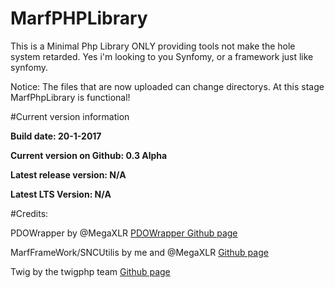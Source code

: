 # MarfPHPLibrary
This is a Minimal Php Library ONLY providing tools not make the hole system retarded. Yes i'm looking to you Synfomy, or a framework just like synfomy.

Notice: The files that are now uploaded can change directorys. At this stage MarfPhpLibrary is functional!

#Current version information

<b>Build date: 20-1-2017</b>

<b>Current version on Github: 0.3 Alpha</b>

<b>Latest release version: N/A</b>

<b>Latest LTS Version: N/A</b>

#Credits:

PDOWrapper by @MegaXLR [PDOWrapper Github page](https://github.com/megaxlr/PDOWrapper "PDOWrapper Github page")

MarfFrameWork/SNCUtilis by me and @MegaXLR [Github page](https://github.com/Marfjeh/SNCUtils)

Twig by the twigphp team [Github page](https://github.com/twigphp/Twig)
